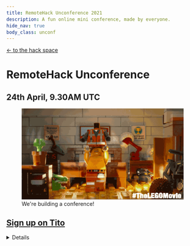 ```yaml
---
title: RemoteHack Unconference 2021
description: A fun online mini conference, made by everyone.
hide_nav: true
body_class: unconf
---
```


<nav>
    <a href="/"> ← to the hack space </a>
</nav>


# RemoteHack Unconference

## 24th April, <time class="⏰" datetime="2021-04-24T08:30Z">9.30AM UTC</time>

<script>
    for(const time of document.querySelectorAll('time'))
        time.replaceWith(
            document.createTextNode(
                new Intl.DateTimeFormat('default', {
                    hour: 'numeric',
                    minute: 'numeric',
                    timeZoneName: 'long'
                })
                .format(new Date(time.dateTime))
            )
        )
</script>


<figure>
    <img src="/images/awesome.gif" alt="Awesome!">
    <figcaption>We're building a conference!</figcaption>
</figure>



## [Sign up on Tito](https://ti.to/remote-hack/unconference)


<details>

    <summary>🤔 More information</summary>

    <div>
        <h3>How it works</h3>
        <p>An unconference is a conference without predefined topics. There is a high level structure and theme, but actual topics are generated by the participants on the spot, and breakout groups are formed dynamically based on interest and relevance.</p>

        <h3>What kind of topics will we cover</h3>
        <p>Anything that interests you; could talk about a project you like, or a book you’ve read, or a question that you have, or an idea that you want to explore with others. Or meditation sessions, watching videos together, telling jokes, whatever you want.</p>

        <p>The only restriction that we have is that it fits with our Code of Conduct - ie, is respectful of others.</p>

        <h3>When should I show up</h3>
        <p>Join us at the start of the day if you want to propose or help choose sessions, otherwise feel free to drop in anytime</p>

        <h3>What do I need to plan</h3>
        <p>No plans needed, but feel free to think about cool stuff you’d like to investigate/discuss/talk about</p>

    </div>

</details>